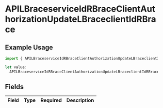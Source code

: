 # APILBraceserviceIdRBraceClientAuthorizationUpdateLBraceclientIdRBrace

## Example Usage

```typescript
import { APILBraceserviceIdRBraceClientAuthorizationUpdateLBraceclientIdRBrace } from "authlete-typescript-sdk/models";

let value:
  APILBraceserviceIdRBraceClientAuthorizationUpdateLBraceclientIdRBrace = {};
```

## Fields

| Field       | Type        | Required    | Description |
| ----------- | ----------- | ----------- | ----------- |